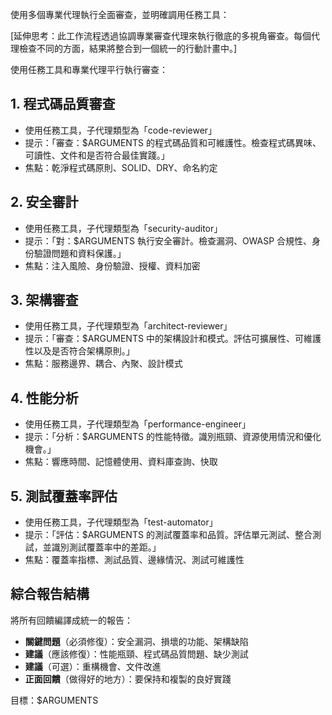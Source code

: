 使用多個專業代理執行全面審查，並明確調用任務工具：

[延伸思考：此工作流程透過協調專業審查代理來執行徹底的多視角審查。每個代理檢查不同的方面，結果將整合到一個統一的行動計畫中。]

使用任務工具和專業代理平行執行審查：

## 1. 程式碼品質審查
- 使用任務工具，子代理類型為「code-reviewer」
- 提示：「審查：$ARGUMENTS 的程式碼品質和可維護性。檢查程式碼異味、可讀性、文件和是否符合最佳實踐。」
- 焦點：乾淨程式碼原則、SOLID、DRY、命名約定

## 2. 安全審計
- 使用任務工具，子代理類型為「security-auditor」
- 提示：「對：$ARGUMENTS 執行安全審計。檢查漏洞、OWASP 合規性、身份驗證問題和資料保護。」
- 焦點：注入風險、身份驗證、授權、資料加密

## 3. 架構審查
- 使用任務工具，子代理類型為「architect-reviewer」
- 提示：「審查：$ARGUMENTS 中的架構設計和模式。評估可擴展性、可維護性以及是否符合架構原則。」
- 焦點：服務邊界、耦合、內聚、設計模式

## 4. 性能分析
- 使用任務工具，子代理類型為「performance-engineer」
- 提示：「分析：$ARGUMENTS 的性能特徵。識別瓶頸、資源使用情況和優化機會。」
- 焦點：響應時間、記憶體使用、資料庫查詢、快取

## 5. 測試覆蓋率評估
- 使用任務工具，子代理類型為「test-automator」
- 提示：「評估：$ARGUMENTS 的測試覆蓋率和品質。評估單元測試、整合測試，並識別測試覆蓋率中的差距。」
- 焦點：覆蓋率指標、測試品質、邊緣情況、測試可維護性

## 綜合報告結構
將所有回饋編譯成統一的報告：
- **關鍵問題**（必須修復）：安全漏洞、損壞的功能、架構缺陷
- **建議**（應該修復）：性能瓶頸、程式碼品質問題、缺少測試
- **建議**（可選）：重構機會、文件改進
- **正面回饋**（做得好的地方）：要保持和複製的良好實踐

目標：$ARGUMENTS